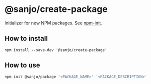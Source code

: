 # @sanjo/create-package

Initializer for new NPM packages.
See [npm-init](https://docs.npmjs.com/cli/init).

## How to install

```
npm install --save-dev '@sanjo/create-package'
```

## How to use

```sh
npm init @sanjo/package '<PACKAGE_NAME>' '<PACKAGE_DESCRIPTION>'
```
